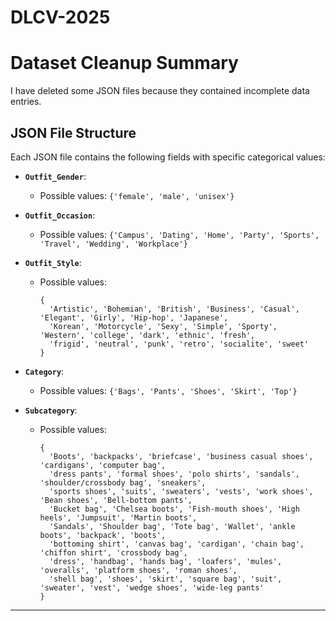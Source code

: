 # DLCV-2025

# Dataset Cleanup Summary

I have deleted some JSON files because they contained incomplete data entries.

## JSON File Structure

Each JSON file contains the following fields with specific categorical values:

- **`Outfit_Gender`**:  
  - Possible values: `{'female', 'male', 'unisex'}`

- **`Outfit_Occasion`**:  
  - Possible values: `{'Campus', 'Dating', 'Home', 'Party', 'Sports', 'Travel', 'Wedding', 'Workplace'}`

- **`Outfit_Style`**:  
  - Possible values:  
    ```
    {
      'Artistic', 'Bohemian', 'British', 'Business', 'Casual', 'Elegant', 'Girly', 'Hip-hop', 'Japanese', 
      'Korean', 'Motorcycle', 'Sexy', 'Simple', 'Sporty', 'Western', 'college', 'dark', 'ethnic', 'fresh', 
      'frigid', 'neutral', 'punk', 'retro', 'socialite', 'sweet'
    }
    ```

- **`Category`**:  
  - Possible values: `{'Bags', 'Pants', 'Shoes', 'Skirt', 'Top'}`

- **`Subcategory`**:  
  - Possible values:  
    ```
    {
      'Boots', 'backpacks', 'briefcase', 'business casual shoes', 'cardigans', 'computer bag', 
      'dress pants', 'formal shoes', 'polo shirts', 'sandals', 'shoulder/crossbody bag', 'sneakers', 
      'sports shoes', 'suits', 'sweaters', 'vests', 'work shoes', 'Bean shoes', 'Bell-bottom pants', 
      'Bucket bag', 'Chelsea boots', 'Fish-mouth shoes', 'High heels', 'Jumpsuit', 'Martin boots', 
      'Sandals', 'Shoulder bag', 'Tote bag', 'Wallet', 'ankle boots', 'backpack', 'boots', 
      'bottoming shirt', 'canvas bag', 'cardigan', 'chain bag', 'chiffon shirt', 'crossbody bag', 
      'dress', 'handbag', 'hands bag', 'loafers', 'mules', 'overalls', 'platform shoes', 'roman shoes', 
      'shell bag', 'shoes', 'skirt', 'square bag', 'suit', 'sweater', 'vest', 'wedge shoes', 'wide-leg pants'
    }
    ```

---


